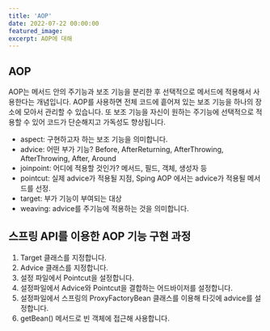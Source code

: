 ```yaml
---
title: 'AOP'
date: 2022-07-22 00:00:00
featured_image: 
excerpt: AOP에 대해
---
```

## AOP

AOP는 메서드 안의 주기능과 보조 기능을 분리한 후 선택적으로 메서드에 적용해서 사용한다는 개념입니다. AOP를 사용하면 전체 코드에 흩어져 있는 보조 기능을 하나의 장소에 모아서 관리할 수 있습니다. 또 보조 기능을 자신이 원하는 주기능에 선택적으로 적용할 수 있어 코드가 단순해지고 가독성도 향상됩니다.

* aspect: 구현하고자 하는 보조 기능을 의미합니다.
* advice: 어떤 부가 기능? Before, AfterReturning, AfterThrowing, AfterThrowing, After, Around
* joinpoint: 어디에 적용할 것인가? 메서드, 필드, 객체, 생성자 등
* pointcut: 실제 advice가 적용될 지점, Sping AOP 에서는 advice가 적용될 메서드를 선정.
* target: 부가 기능이 부여되는 대상
* weaving: advice를 주기능에 적용하는 것을 의미합니다.

## 스프링 API를 이용한 AOP 기능 구현 과정

1. Target 클래스를 지정합니다.
2. Advice 클래스를 지정합니다.
3. 설정 파일에서 Pointcut을 설정합니다.
4. 설정파일에서 Advice와 Pointcut을 결합하는 어드바이저를 설정합니다.
5. 설정파일에서 스프링의 ProxyFactoryBean 클래스를 이용해 타깃에 advice를 설정합니다.
6. getBean() 메서드로 빈 객체에 접근해 사용합니다.
